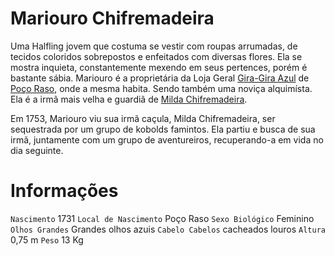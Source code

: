 <!-- TITLE: Mariouro Chifremadeira -->
<!-- SUBTITLE: A quick summary of Mariouro Chifremadeira -->

# Mariouro Chifremadeira
Uma Halfling jovem que costuma se vestir com roupas arrumadas, de tecidos coloridos sobrepostos e enfeitados com diversas flores. Ela se mostra inquieta, constantemente mexendo em seus pertences, porém é bastante sábia. Mariouro é a proprietária da Loja Geral [Gira-Gira Azul](http://localhost/lugares/plano-material/drafeon/sudeste-de-drafeon/poco-raso-vilarejo/gira-gira-azul#gira-gira-azul) de [Poço Raso](http://localhost/lugares/plano-material/drafeon/sudeste-de-drafeon/poco-raso-vilarejo#poco-raso), onde a mesma habita. Sendo também uma noviça alquimísta.  Ela é a irmã mais velha e guardiã de [Milda Chifremadeira](http://localhost/individuos/milda-chifremadeira#milda-chifremadeira).

Em 1753, Mariouro viu sua irmã caçula, Milda Chifremadeira, ser sequestrada por um grupo de kobolds famintos. Ela partiu e busca de sua irmã, juntamente com um grupo de aventureiros, recuperando-a em vida no dia seguinte.

# Informações
`Nascimento` 1731
`Local de Nascimento` Poço Raso
`Sexo Biológico` Feminino
`Olhos Grandes` Grandes olhos azuis
`Cabelo Cabelos` cacheados louros
`Altura` 0,75 m
`Peso` 13 Kg